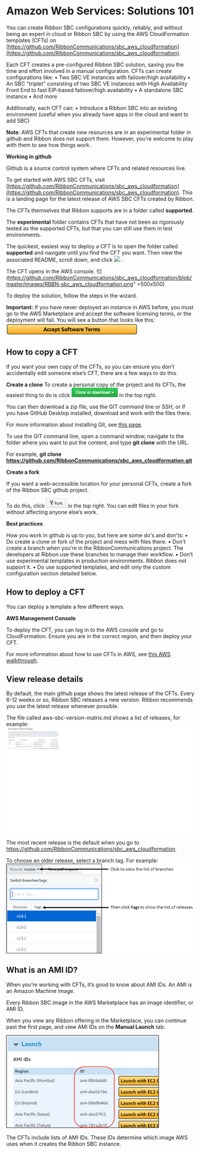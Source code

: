 # Amazon Web Services: Solutions 101

You can create Ribbon SBC configurations quickly, reliably, and without being an expert in cloud or Ribbon SBC by using the AWS CloudFormation templates (CFTs) on [https://github.com/RibbonCommunications/sbc_aws_cloudformation](https://github.com/RibbonCommunications/sbc_aws_cloudformation).

Each CFT creates a pre-configured Ribbon SBC solution, saving you the time and effort involved in a manual configuration.
CFTs can create configurations like:
•	Two SBC VE instances with failover/high availability
•	An SBC "triplet" consisting of two SBC VE instances with High Availability Front End to fast EIP-based failover/high availability 
•	A standalone SBC instance
•	And more

Additionally, each CFT can:
•	Introduce a Ribbon SBC into an existing environment (useful when you already have apps in the cloud and want to add SBC)

**Note**: AWS CFTs that create new resources are in an experimental folder in github and Ribbon does not support them. However, you’re welcome to play with them to see how things work.

**Working in github**

Github is a source control system where CFTs and related resources live.

To get started with AWS SBC CFTs, visit [https://github.com/RibbonCommunications/sbc_aws_cloudformation](https://github.com/RibbonCommunications/sbc_aws_cloudformation). This is a landing page for the latest release of AWS SBC CFTs created by Ribbon.

The CFTs themselves that Ribbon supports are in a folder called **supported**.

The **experimental** folder contains CFTs that have not been as rigorously tested as the supported CFTs, but that you can still use them in test environments.

The quickest, easiest way to deploy a CFT is to open the folder called **supported** and navigate until you find the CFT you want.
Then view the associated README, scroll down, and click ![](https://cdn.rawgit.com/buildkite/cloudformation-launch-stack-button-svg/master/launch-stack.svg) . 

The CFT opens in the AWS console.
![](https://github.com/RibbonCommunications/sbc_aws_cloudformation/blob/master/images/RBBN-sbc_aws_cloudformation.png" =500x500)

To deploy the solution, follow the steps in the wizard.

**Important:** If you have never deployed an instance in AWS before, you must go to the AWS Marketplace and accept the software licensing terms, or the deployment will fail. You will see a button that looks like this: ![](https://github.com/RibbonCommunications/sbc_aws_cloudformation/blob/master/images/acceptSoftwareTerms.png)

## How to copy a CFT

If you want your own copy of the CFTs, so you can ensure you don’t accidentally edit someone else’s CFT, there are a few ways to do this.

**Create a clone**
To create a personal copy of the project and its CFTs, the easiest thing to do is click ![](https://github.com/RibbonCommunications/sbc_aws_cloudformation/blob/master/images/cloneOrDownload.png)  in the top right.

You can then download a zip file, use the GIT command line or SSH, or if you have GitHub Desktop installed, download and work with the files there.

For more information about installing Git, see [this page](https://git-scm.com/book/en/v2/Getting-Started-Installing-Git).

To use the GIT command line, open a command window, navigate to the folder where you want to put the content, and type **git clone** with the URL.

For example, **git clone https://github.com/RibbonCommunications/sbc_aws_cloudformation.git**

**Create a fork**

If you want a web-accessible location for your personal CFTs, create a fork of the Ribbon SBC github project.

To do this, click ![](https://github.com/RibbonCommunications/sbc_aws_cloudformation/blob/master/images/fork.png)  in the top right. You can edit files in your fork without affecting anyone else’s work.

**Best practices**

How you work in github is up to you, but here are some do's and don'ts:
•	Do create a clone or fork of the project and mess with files there.
•	Don’t create a branch when you’re in the RibbonCommunications project. The developers at Ribbon use these branches to manage their workflow.
•	Don’t use experimental templates in production environments. Ribbon does not support it.
•	Do use supported templates, and edit only the custom configuration section detailed below.

## How to deploy a CFT
You can deploy a template a few different ways.

**AWS Management Console**

To deploy the CFT, you can log in to the AWS console and go to CloudFormation. Ensure you are in the correct region, and then deploy your CFT.

For more information about how to use CFTs in AWS, see [this AWS walkthrough](http://docs.aws.amazon.com/AWSCloudFormation/latest/UserGuide/GettingStarted.Walkthrough.html).

## View release details
By default, the main github page shows the latest release of the CFTs. Every 6-12 weeks or so, Ribbon SBC releases a new version.
Ribbon recommends you use the latest release whenever possible.

The file called aws-sbc-version-matrix.md shows a list of releases, for example:
 ![](https://github.com/RibbonCommunications/sbc_aws_cloudformation/blob/master/images/RBBN-version-matrix.png)

The most recent release is the default when you go to https://github.com/RibbonCommunications/sbc_aws_cloudformation.

To choose an older release, select a branch tag. For example:
![](https://github.com/RibbonCommunications/sbc_aws_cloudformation/blob/master/images/releaseTags.png)

## What is an AMI ID?

When you’re working with CFTs, it’s good to know about AMI IDs. An AMI is an Amazon Machine Image.

Every Ribbon SBC image in the AWS Marketplace has an image identifier, or AMI ID.

When you view any Ribbon offering in the Marketplace, you can continue past the first page, and view AMI IDs on the **Manual Launch** tab:
 
![](https://github.com/RibbonCommunications/sbc_aws_cloudformation/blob/master/images/AMIs.png)

The CFTs include lists of AMI IDs. These IDs determine which image AWS uses when it creates the Ribbon SBC instance.





